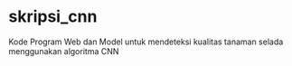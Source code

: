 # skripsi_cnn
Kode Program Web dan Model untuk mendeteksi kualitas tanaman selada menggunakan algoritma CNN
